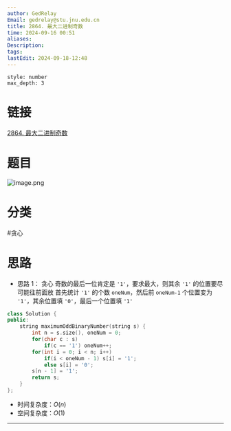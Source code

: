 ```yaml
---
author: GedRelay
Email: gedrelay@stu.jnu.edu.cn
title: 2864. 最大二进制奇数
time: 2024-09-16 00:51
aliases: 
Description: 
tags: 
lastEdit: 2024-09-18-12:48
---
```


```toc
style: number
max_depth: 3
```

# 链接
[2864. 最大二进制奇数](https://leetcode.cn/problems/maximum-odd-binary-number/) 

# 题目
![image.png](https://ged-pic-bed.oss-cn-guangzhou.aliyuncs.com/img/202409160051704.png)


# 分类
#贪心 

# 思路
- 思路 1：
贪心
奇数的最后一位肯定是 `'1'`，要求最大，则其余 `'1'` 的位置要尽可能往前面放 
首先统计 `'1'` 的个数 `oneNum`，然后前 `oneNum-1` 个位置变为 `'1'`，其余位置填 `'0'`，最后一个位置填 `'1'` 


```cpp
class Solution {
public:
    string maximumOddBinaryNumber(string s) {
        int n = s.size(), oneNum = 0;
        for(char c : s)
            if(c == '1') oneNum++;
        for(int i = 0; i < n; i++)
            if(i < oneNum - 1) s[i] = '1';
            else s[i] = '0';
        s[n - 1] = '1';
        return s;
    }
};
```


- 时间复杂度：${O\left( n \right)  }$ 
- 空间复杂度：${O\left( 1 \right)  }$ 


---

